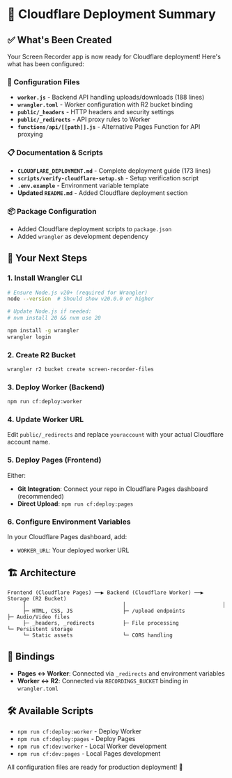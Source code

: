 # 🚀 Cloudflare Deployment Summary

## ✅ What's Been Created

Your Screen Recorder app is now ready for Cloudflare deployment! Here's what has been configured:

### 🔧 Configuration Files
- **`worker.js`** - Backend API handling uploads/downloads (188 lines)
- **`wrangler.toml`** - Worker configuration with R2 bucket binding
- **`public/_headers`** - HTTP headers and security settings
- **`public/_redirects`** - API proxy rules to Worker
- **`functions/api/[[path]].js`** - Alternative Pages Function for API proxying

### 📋 Documentation & Scripts
- **`CLOUDFLARE_DEPLOYMENT.md`** - Complete deployment guide (173 lines)
- **`scripts/verify-cloudflare-setup.sh`** - Setup verification script
- **`.env.example`** - Environment variable template
- **Updated `README.md`** - Added Cloudflare deployment section

### 📦 Package Configuration
- Added Cloudflare deployment scripts to `package.json`
- Added `wrangler` as development dependency

## 🎯 Your Next Steps

### 1. Install Wrangler CLI
```bash
# Ensure Node.js v20+ (required for Wrangler)
node --version  # Should show v20.0.0 or higher

# Update Node.js if needed:
# nvm install 20 && nvm use 20

npm install -g wrangler
wrangler login
```

### 2. Create R2 Bucket
```bash
wrangler r2 bucket create screen-recorder-files
```

### 3. Deploy Worker (Backend)
```bash
npm run cf:deploy:worker
```

### 4. Update Worker URL
Edit `public/_redirects` and replace `youraccount` with your actual Cloudflare account name.

### 5. Deploy Pages (Frontend)
Either:
- **Git Integration**: Connect your repo in Cloudflare Pages dashboard (recommended)
- **Direct Upload**: `npm run cf:deploy:pages`

### 6. Configure Environment Variables
In your Cloudflare Pages dashboard, add:
- `WORKER_URL`: Your deployed worker URL

## 🏗️ Architecture

```
Frontend (Cloudflare Pages) ──▶ Backend (Cloudflare Worker) ──▶ Storage (R2 Bucket)
     │                               │                               │
     ├─ HTML, CSS, JS                ├─ /upload endpoints            ├─ Audio/Video files
     ├─ _headers, _redirects         ├─ File processing              └─ Persistent storage
     └─ Static assets                └─ CORS handling
```

## 🔗 Bindings
- **Pages ↔ Worker**: Connected via `_redirects` and environment variables
- **Worker ↔ R2**: Connected via `RECORDINGS_BUCKET` binding in `wrangler.toml`

## 🛠️ Available Scripts
- `npm run cf:deploy:worker` - Deploy Worker
- `npm run cf:deploy:pages` - Deploy Pages
- `npm run cf:dev:worker` - Local Worker development
- `npm run cf:dev:pages` - Local Pages development

All configuration files are ready for production deployment! 🎉